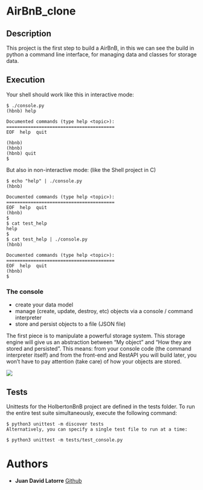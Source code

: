 # AirBnB_clone

## Description

This project is the first step to build a AirBnB, in this we can see 
the build in python a command line interface, for managing data and classes 
for storage data.

## Execution

Your shell should work like this in interactive mode:

    
    $ ./console.py
    (hbnb) help
        
    Documented commands (type help <topic>):
    ========================================
    EOF  help  quit

    (hbnb) 
    (hbnb) 
    (hbnb) quit
    $
    
But also in non-interactive mode: (like the Shell project in C)


    $ echo "help" | ./console.py
    (hbnb)

    Documented commands (type help <topic>):
    ========================================
    EOF  help  quit
    (hbnb) 
    $
    $ cat test_help
    help
    $
    $ cat test_help | ./console.py
    (hbnb)

    Documented commands (type help <topic>):
    ========================================
    EOF  help  quit
    (hbnb) 
    $

### The console
- create your data model
- manage (create, update, destroy, etc) objects via a console / command interpreter
- store and persist objects to a file (JSON file)

The first piece is to manipulate a powerful storage system. This storage engine will give us an abstraction between “My object” and “How they are stored and persisted”. This means: from your console code (the command interpreter itself) and from the front-end and RestAPI you will build later, you won’t have to pay attention (take care) of how your objects are stored.

![](https://holbertonintranet.s3.amazonaws.com/uploads/medias/2018/6/815046647d23428a14ca.png?X-Amz-Algorithm=AWS4-HMAC-SHA256&X-Amz-Credential=AKIARDDGGGOU5BHMTQX4%2F20220307%2Fus-east-1%2Fs3%2Faws4_request&X-Amz-Date=20220307T043835Z&X-Amz-Expires=86400&X-Amz-SignedHeaders=host&X-Amz-Signature=00eb6854b04fe5755726408feaa513db7796978459c87dc824145de83a48b2d7)

## Tests

Unittests for the HolbertonBnB project are defined in the tests folder. To run the entire test suite simultaneously, execute the following command:

    $ python3 unittest -m discover tests
    Alternatively, you can specify a single test file to run at a time:

    $ python3 unittest -m tests/test_console.py
# Authors
- **Juan David Latorre** [Github](https://github.com/Byakko12)